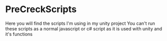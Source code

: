 PreCreckScripts
===============

Here you will find the scripts I'm using in my unity project
You can't run these scripts as a normal javascript or c# script as it is used with unity and it's functions
